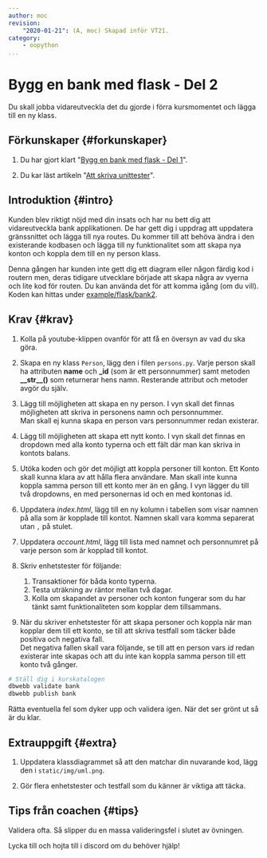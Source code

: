 ```yaml
---
author: moc
revision:
    "2020-01-21": (A, moc) Skapad inför VT21.
category:
    - oopython
...
```

Bygg en bank med flask - Del 2
===================================

Du skall jobba vidareutveckla det du gjorde i förra kursmomentet och lägga till en ny klass. 

<!--more-->



Förkunskaper {#forkunskaper}
-----------------------

1. Du har gjort klart "[Bygg en bank med flask - Del 1](uppgift/bank_med_flask)".  

2. Du kar läst artikeln "[Att skriva unittester](kunskap/unittest-i-python)".



Introduktion {#intro}
-----------------------

Kunden blev riktigt nöjd med din insats och har nu bett dig att vidareutveckla bank applikationen. De har gett dig i uppdrag att uppdatera gränssnittet och lägga till nya routes. Du kommer till att behöva ändra i den existerande kodbasen och lägga till ny funktionalitet som att skapa nya konton och koppla dem till en ny person klass.


<!-- [YOUTUBE src=PCGwx_wpzME width=630 caption="Så här kan det se ut när det är färdigt."] -->

Denna gången har kunden inte gett dig ett diagram eller någon färdig kod i routern men, deras tidigare utvecklare började att skapa några av vyerna och lite kod för routen. Du kan använda det för att komma igång (om du vill). Koden kan hittas under [example/flask/bank2](https://github.com/dbwebb-se/oopython/tree/master/example/flask/bank2).

Krav {#krav}
-----------------------

1. Kolla på youtube-klippen ovanför för att få en översyn av vad du ska göra.

1. Skapa en ny klass `Person`, lägg den i filen `persons.py`. Varje person skall ha attributen **name** och **_id** (som är ett personnummer) samt metoden **\_\_str\_\_()** som returnerar hens namn. Resterande attribut och metoder avgör du själv.  

1. Lägg till möjligheten att skapa en ny person. I vyn skall det finnas möjligheten att skriva in personens namn och personnummer.  
Man skall ej kunna skapa en person vars personnummer redan existerar.

1. Lägg till möjligheten att skapa ett nytt konto. I vyn skall det finnas en dropdown med alla konto typerna och ett fält där man kan skriva in kontots balans.

1. Utöka koden och gör det möjligt att koppla personer till konton. Ett Konto skall kunna klara av att hålla flera användare. Man skall inte kunna koppla samma person till ett konto mer än en gång. I vyn lägger du till två dropdowns, en med personernas id och en med kontonas id.  

1. Uppdatera *index.html*, lägg till en ny kolumn i tabellen som visar namnen på alla som är kopplade till kontot. Namnen skall vara komma separerat utan `,` på stulet.

1. Uppdatera *account.html*, lägg till lista med namnet och personnumret på varje person som är kopplad till kontot.

1. Skriv enhetstester för följande:
    1. Transaktioner för båda konto typerna.
    1. Testa uträkning av räntor mellan två dagar.
    1. Kolla om skapandet av personer och konton fungerar som du har tänkt samt funktionaliteten som kopplar dem tillsammans.

1. När du skriver enhetstester för att skapa personer och koppla när man kopplar dem till ett konto, se till att skriva testfall som täcker både positiva och negativa fall.  
Det negativa fallen skall vara följande, se till att en person vars *id* redan existerar inte skapas och att du inte kan koppla samma person till ett konto två gånger.


```bash
# Ställ dig i kurskatalogen
dbwebb validate bank
dbwebb publish bank
```

Rätta eventuella fel som dyker upp och validera igen. När det ser grönt ut så är du klar.



Extrauppgift {#extra}
-----------------------

1. Uppdatera klassdiagrammet så att den matchar din nuvarande kod, lägg den i `static/img/uml.png`.

2. Gör flera enhetstester och testfall som du känner är viktiga att täcka.


Tips från coachen {#tips}
-----------------------

Validera ofta. Så slipper du en massa valideringsfel i slutet av övningen.

Lycka till och hojta till i discord om du behöver hjälp!
